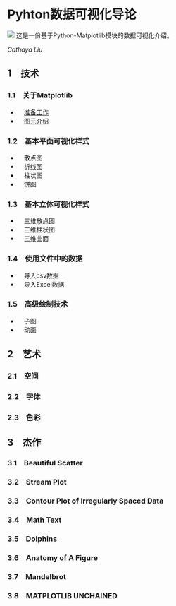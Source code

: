 # Pyhton数据可视化导论
![](https://matplotlib.org/_static/logo2.png)
这是一份基于Python-Matplotlib模块的数据可视化介绍。

_Cathaya Liu_

## 1&emsp;技术
### 1.1&emsp;关于Matplotlib
* &emsp;[准备工作](https://github.com/Cathayaliu/Pyhton-Data-Visualization-Intro/blob/master/text/chapter1.1.1.md)
* &emsp;[图元介绍](https://github.com/Cathayaliu/Pyhton-Data-Visualization-Intro/blob/master/text/chapter1.1.2.md)
### 1.2&emsp;基本平面可视化样式
* &emsp;散点图
* &emsp;折线图
* &emsp;柱状图
* &emsp;饼图
### 1.3&emsp;基本立体可视化样式
* &emsp;三维散点图
* &emsp;三维柱状图
* &emsp;三维曲面
### 1.4&emsp;使用文件中的数据
* &emsp;导入csv数据
* &emsp;导入Excel数据
### 1.5&emsp;高级绘制技术
* &emsp;子图
* &emsp;动画
## 2&emsp;艺术
### 2.1&emsp;空间
### 2.2&emsp;字体
### 2.3&emsp;色彩
## 3&emsp;杰作
### 3.1&emsp;Beautiful Scatter
### 3.2&emsp;Stream Plot
### 3.3&emsp;Contour Plot of Irregularly Spaced Data
### 3.4&emsp;Math Text
### 3.5&emsp;Dolphins
### 3.6&emsp;Anatomy of A Figure
### 3.7&emsp;Mandelbrot
### 3.8&emsp;MATPLOTLIB UNCHAINED
